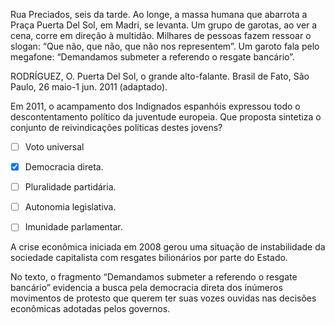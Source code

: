 

Rua Preciados, seis da tarde. Ao longe, a massa humana que abarrota a Praça Puerta Del Sol, em Madri, se levanta. Um grupo de garotas, ao ver a cena, corre em direção à multidão. Milhares de pessoas fazem ressoar o slogan: “Que não, que não, que não nos representem”. Um garoto fala pelo megafone: “Demandamos submeter a referendo o resgate bancário”.

RODRÍGUEZ, O. Puerta Del Sol, o grande alto-falante. Brasil de Fato, São Paulo, 26 maio-1 jun. 2011 (adaptado).

Em 2011, o acampamento dos Indignados espanhóis expressou todo o descontentamento político da juventude europeia. Que proposta sintetiza o conjunto de reivindicações políticas destes jovens?



- [ ] Voto universal
- [x] Democracia direta.
- [ ] Pluralidade partidária.
- [ ] Autonomia legislativa.
- [ ] Imunidade parlamentar.


A crise econômica iniciada em 2008 gerou uma situação de instabilidade da sociedade capitalista com resgates bilionários por parte do Estado.

No texto, o fragmento “Demandamos submeter a referendo o resgate bancário” evidencia a busca pela democracia direta dos inúmeros movimentos de protesto que querem ter suas vozes ouvidas nas decisões econômicas adotadas pelos governos.

        